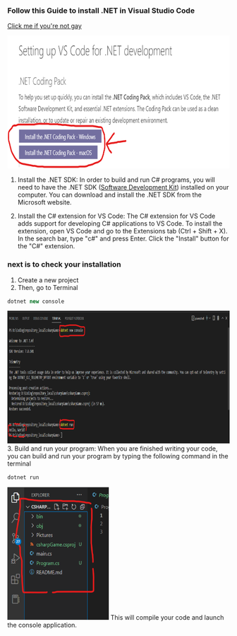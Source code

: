 ### Follow this Guide to install .NET in Visual Studio Code

[Click me if you're not gay](https://code.visualstudio.com/docs/languages/dotnet)

<img src="/Pictures/link.png" alt="MarineGEO circle logo" style="height: 300px; width:800px;"/>

1. Install the .NET SDK: In order to build and run C# programs, you will need to have the .NET SDK ([Software Development Kit](https://code.visualstudio.com/docs/languages/dotnet)) installed on your computer. You can download and install the .NET SDK from the Microsoft website.

2. Install the C# extension for VS Code: The C# extension for VS Code adds support for developing C# applications to VS Code. To install the extension, open VS Code and go to the Extensions tab (Ctrl + Shift + X). In the search bar, type "c#" and press Enter. Click the "Install" button for the "C#" extension.

### next is to check your installation

1. Create a new project
2. Then, go to Terminal

```cs
dotnet new console
```
<img src="/Pictures/demo1.png" alt="MarineGEO circle logo" style="height: 300px; width:800px;"/>
3. Build and run your program: When you are finished writing your code, you can build and run your program by typing the following command in the terminal

```cs
dotnet run
```
<img src="/Pictures/demo2.png" alt="MarineGEO circle logo" style="height: 300px; width:230px;"/>
This will compile your code and launch the console application.

